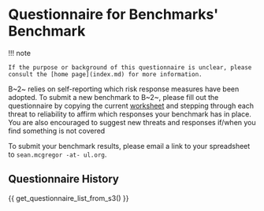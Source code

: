 # Questionnaire for Benchmarks' Benchmark

!!! note

    If the purpose or background of this questionnaire is unclear, please consult the [home page](index.md) for more information.


B~2~ relies on self-reporting which risk response measures have been adopted. To submit a new benchmark to B~2~, please fill out the questionnaire by copying the current [worksheet](https://dl.dsri.org/papers/party-papers/questionnaire.html) and stepping through each threat to reliability to affirm which responses your benchmark has in place. You are also encouraged to suggest new threats and responses if/when you find something is not covered

To submit your benchmark results, please email a link to your spreadsheet to `sean.mcgregor -at- ul.org`.

## Questionnaire History

{{ get_questionnaire_list_from_s3() }}
